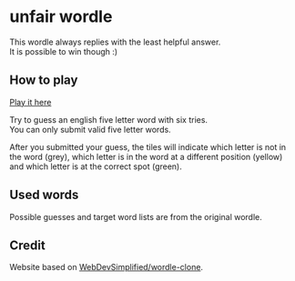 # unfair wordle

This wordle always replies with the least helpful answer.  
It is possible to win though :)

## How to play

[Play it here](https://tweakimp.github.io/unfairwordle/)

Try to guess an english five letter word with six tries.  
You can only submit valid five letter words.

After you submitted your guess, the tiles will indicate which letter is not in the word (grey), which letter is in the word at a different position (yellow) and which letter is at the correct spot (green).

## Used words

Possible guesses and target word lists are from the original wordle.

## Credit

Website based on [WebDevSimplified/wordle-clone](https://github.com/WebDevSimplified/wordle-clone).
